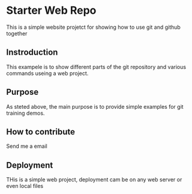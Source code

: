 # Starter Web Repo

This is a simple website projetct for showing how to use git and github together

## Instroduction

This exampele is to show different parts of the git repository and various commands useing a web project.

## Purpose

As steted above, the main purpose is to provide simple examples for git training demos.

## How to contribute

Send me a email

## Deployment

THis is a simple web project, deployment cam be on any web server or even local files
